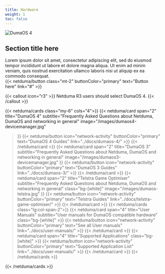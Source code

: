 ```yaml
---
title: Hardware
weight: 1
toc: false
---
```


<div class="flex gap-8 mt-4">
  <div class="flex-1 basis-1/5">
    <img src="/images/dumaos4-devicemanager.jpg" class="m-0 " alt="DumaOS 4">
  </div>
  <div class="flex-1 flex flex-col gap-2">
    <h2 class="m-0">Section title here</h2>
    <div>Lorem ipsum dolor sit amet, consectetur adipiscing elit, sed do eiusmod tempor incididunt ut labore et dolore magna aliqua. Ut enim ad minim veniam, quis nostrud exercitation ullamco laboris nisi ut aliquip ex ea commodo consequat.</div>
    {{< netduma/button class="mt-2" buttonColor="primary" text="Button here" link="#" >}}
  </div>
</div>

{{< callout icon="r3" >}}
  Netduma R3 users should select DumaOS 4.
{{< /callout >}}

{{< netduma/cards class="my-6" cols="4">}}
  {{< netduma/card
    span="2" 
    title="DumaOS 4" 
    subtitle="Frequently Asked Questions about Netduma, DumaOS and networking in general" 
    image="/images/dumaos4-devicemanager.jpg"
  >}}
    {{< netduma/button icon="network-activity" buttonColor="primary" text="DumaOS 4 Guides" link="../docs/dumaos-4/" >}}
  {{< /netduma/card >}}
  {{< netduma/card
    span="2" 
    title="DumaOS 3" 
    subtitle="Frequently Asked Questions about Netduma, DumaOS and networking in general" 
    image="/images/dumaos3-devicemanager.jpg"
  >}}
    {{< netduma/button icon="network-activity" buttonColor="primary" text="DumaOS 3 Guides" link="../docs/dumaos-3/" >}}
  {{< /netduma/card >}}
  {{< netduma/card
    span="2" 
    title="Telstra Game Optimiser" 
    subtitle="Frequently Asked Questions about Netduma, DumaOS and networking in general" 
    class="bg-[white]"
    image="/images/dumaos-telstra.jpg"
  >}}
    {{< netduma/button icon="network-activity" buttonColor="primary" text="Telstra Guides" link="../docs/telstra-game-optimiser/" >}}
  {{< /netduma/card >}}
  {{< netduma/cards class="lg:col-span-2">}}
    {{< netduma/card
      span="4"
      title="User Manuals" 
      subtitle="User manuals for DumaOS compatible hardware" 
      class="bg-[white]"
    >}}
      {{< netduma/button icon="network-activity" buttonColor="primary" text="See all User manuals" link="../docs/user-manuals/" >}}
    {{< /netduma/card >}}
    {{< netduma/card
      span="4"
      title="Supported Applications" 
      class="bg-[white]"
    >}}
      {{< netduma/button icon="network-activity" buttonColor="primary" text="Supported Application List" link="../docs/user-manuals/" >}}
    {{< /netduma/card >}}
  {{< /netduma/cards >}}

{{< /netduma/cards >}}